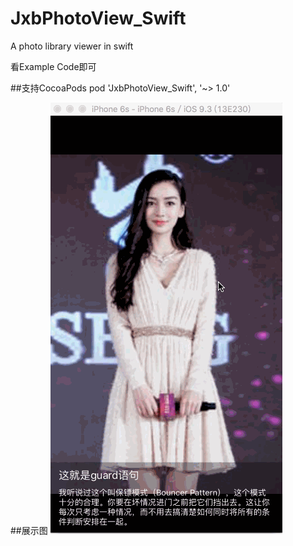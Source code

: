 # JxbPhotoView_Swift
A photo library viewer in swift

看Example Code即可

##支持CocoaPods
pod 'JxbPhotoView_Swift', '~> 1.0'

##展示图
![](https://raw.githubusercontent.com/JxbSir/JxbPhotoView_Swift/master/1.gif)
